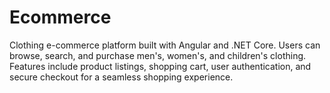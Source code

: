 # Ecommerce
Clothing e-commerce platform built with Angular and .NET Core. Users can browse, search, and purchase men's, women's, and children's clothing. Features include product listings, shopping cart, user authentication, and secure checkout for a seamless shopping experience.
